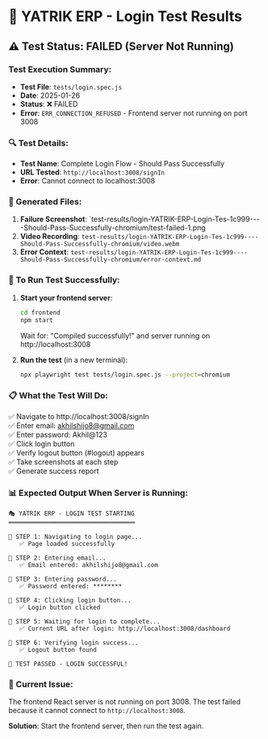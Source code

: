 # 🧪 YATRIK ERP - Login Test Results

## ⚠️ Test Status: FAILED (Server Not Running)

### Test Execution Summary:
- **Test File**: `tests/login.spec.js`
- **Date**: 2025-01-26
- **Status**: ❌ FAILED
- **Error**: `ERR_CONNECTION_REFUSED` - Frontend server not running on port 3008

### 🔍 Test Details:
- **Test Name**: Complete Login Flow - Should Pass Successfully
- **URL Tested**: `http://localhost:3008/signIn`
- **Error**: Cannot connect to localhost:3008

### 📸 Generated Files:
1. **Failure Screenshot**: `test-results/login-YATRIK-ERP-Login-Tes-1c999----Should-Pass-Successfully-chromium/test-failed-1.png
2. **Video Recording**: `test-results/login-YATRIK-ERP-Login-Tes-1c999----Should-Pass-Successfully-chromium/video.webm`
3. **Error Context**: `test-results/login-YATRIK-ERP-Login-Tes-1c999----Should-Pass-Successfully-chromium/error-context.md`

### 🚀 To Run Test Successfully:

1. **Start your frontend server**:
   ```bash
   cd frontend
   npm start
   ```
   Wait for: "Compiled successfully!" and server running on http://localhost:3008

2. **Run the test** (in a new terminal):
   ```bash
   npx playwright test tests/login.spec.js --project=chromium
   ```

### 📋 What the Test Will Do:
✅ Navigate to http://localhost:3008/signIn  
✅ Enter email: akhilshijo8@gmail.com  
✅ Enter password: Akhil@123  
✅ Click login button  
✅ Verify logout button (#logout) appears  
✅ Take screenshots at each step  
✅ Generate success report  

### 📊 Expected Output When Server is Running:
```
🎭 YATRIK ERP - LOGIN TEST STARTING
═══════════════════════════════════

📍 STEP 1: Navigating to login page...
   ✅ Page loaded successfully

📍 STEP 2: Entering email...
   ✅ Email entered: akhilshijo8@gmail.com

📍 STEP 3: Entering password...
   ✅ Password entered: ********

📍 STEP 4: Clicking login button...
   ✅ Login button clicked

📍 STEP 5: Waiting for login to complete...
   ✅ Current URL after login: http://localhost:3008/dashboard

📍 STEP 6: Verifying login success...
   ✅ Logout button found
   
🎉 TEST PASSED - LOGIN SUCCESSFUL!
```

### 🎯 Current Issue:
The frontend React server is not running on port 3008. The test failed because it cannot connect to `http://localhost:3008`.

**Solution**: Start the frontend server, then run the test again.




